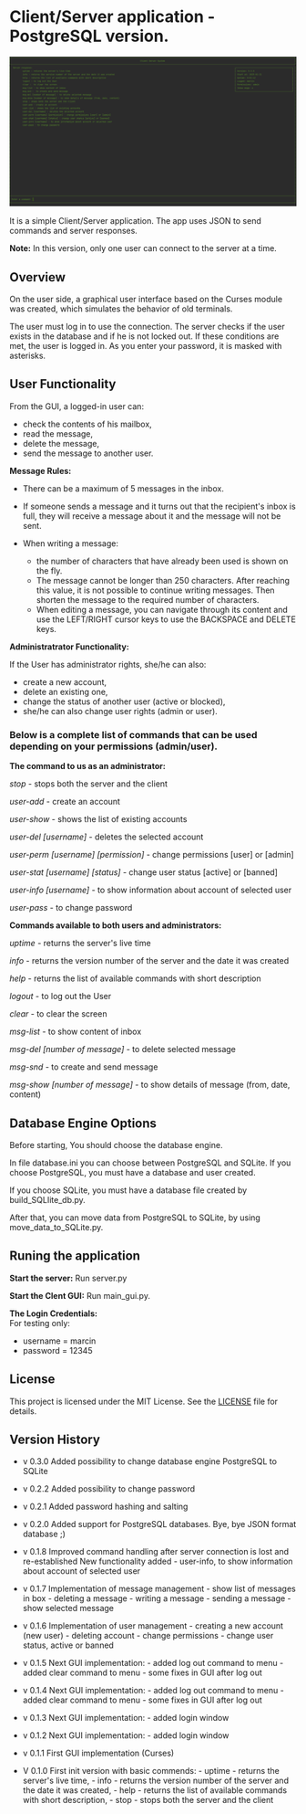 # Client/Server application - PostgreSQL version.

![Main application interface](screenshots/CS_help_scr.png "Main interface")

It is a simple Client/Server application.
The app uses JSON to send commands and server responses.

   **Note:** In this version, only one user can connect to the server at a time.

## Overview
On the user side, a graphical user interface based on the Curses module was created, which simulates the behavior of old terminals.

The user must log in to use the connection. The server checks if the user exists in the database and if he is not locked out. 
If these conditions are met, the user is logged in. As you enter your password, it is masked with asterisks.


## User Functionality
From the GUI, a logged-in user can:
 * check the contents of his mailbox, 
 * read the message, 
 * delete the message,
 * send the message to another user.

**Message Rules:**

* There can be a maximum of 5 messages in the inbox. 
* If someone sends a message and it turns out that the recipient's inbox is full, 
    they will receive a message about it and the message will not be sent.

* When writing a message: 
  * the number of characters that have already been used is shown on the fly. 
  * The message cannot be longer than 250 characters. After reaching this value, it is not possible to continue writing messages.
    Then shorten the message to the required number of characters.
  * When editing a message, you can navigate through its content and use the LEFT/RIGHT cursor keys to use the BACKSPACE and DELETE keys.

**Administratrator Functionality:**

If the User has administrator rights, she/he can also:
* create a new account, 
* delete an existing one, 
* change the status of another user (active or blocked), 
* she/he can also change user rights (admin or user).

### Below is a complete list of commands that can be used depending on your permissions (admin/user).

**The command to us as an administrator:**

  *stop* - stops both the server and the client

  *user-add* - create an account

  *user-show* - shows the list of existing accounts

  *user-del [username]* - deletes the selected account

  *user-perm [username] [permission]* - change permissions [user] or [admin]

  *user-stat [username] [status]* - change user status [active] or [banned]

  *user-info [username]* - to show information about account of selected user

  *user-pass* - to change password




**Commands available to both users and administrators:**

  *uptime* - returns the server's live time

  *info* -  returns the version number of the server and the date it was created

  *help* - returns the list of available commands with short description

  *logout* - to log out the User

  *clear* - to clear the screen

  *msg-list* - to show content of inbox

  *msg-del [number of message]* - to delete selected message

  *msg-snd* - to create and send message

  *msg-show [number of message]* - to show details of message (from, date, content)


## Database Engine Options


Before starting, You should choose the database engine. 

In file database.ini you can choose between PostgreSQL and SQLite.
If you choose PostgreSQL, you must have a database and user created.

If you choose SQLite, you must have a database file created by build_SQLIite_db.py. 

After that, you can move data from PostgreSQL to SQLite, by using move_data_to_SQLite.py.
    
## Runing the application
**Start the server:**
  Run server.py 

**Start the Clent GUI:**
  Run main_gui.py.

**The Login Credentials:**  
  For testing only: 
* username = marcin
* password = 12345


## License

This project is licensed under the MIT License. See the [LICENSE](./License) file for details.

## Version History
       

  - v 0.3.0 Added possibility to change database engine PostgreSQL to SQLite
  - v 0.2.2 Added possibility to change password
  - v 0.2.1 Added password hashing and salting
  - v 0.2.0 Added support for PostgreSQL databases. Bye, bye JSON format database ;)

  - v 0.1.8 Improved command handling after server connection is lost and re-established
            New functionality added - user-info, to show information 
            about account of selected user

  - v 0.1.7 Implementation of message management
             - show list of messages in box
             - deleting a message
             - writing a message
             - sending a message
             - show selected message

  - v 0.1.6 Implementation of user management
            - creating a new account (new user)
            - deleting account
            - change permissions
            - change user status, active or banned

  - v 0.1.5 Next GUI implementation:
          - added log out command to menu
          - added clear command to menu
          - some fixes in GUI after log out

  - v 0.1.4 Next GUI implementation:
          - added log out command to menu
          - added clear command to menu
          - some fixes in GUI after log out

  - v 0.1.3 Next GUI implementation:
          - added login window

  - v 0.1.2 Next GUI implementation:
          - added login window

  - v 0.1.1 First GUI implementation (Curses)

  - V 0.1.0 First init version with basic commends:
          - uptime - returns the server's live time,
          - info - returns the version number of the server and the date it was created,
          - help - returns the list of available commands with short description,
          - stop - stops both the server and the client


